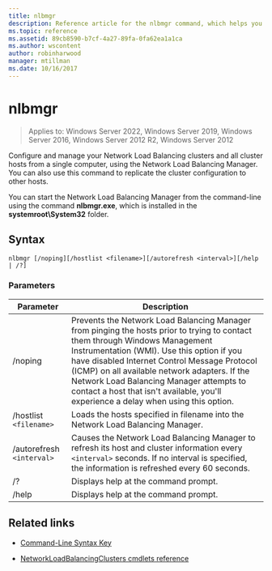 ```yaml
---
title: nlbmgr
description: Reference article for the nlbmgr command, which helps you to configure and manage your Network Load Balancing clusters and all cluster hosts from a single computer, using the Network Load Balancing Manager.
ms.topic: reference
ms.assetid: 89cb8590-b7cf-4a27-89fa-0fa62ea1a1ca
ms.author: wscontent
author: robinharwood
manager: mtillman
ms.date: 10/16/2017
---
```


# nlbmgr

>Applies to: Windows Server 2022, Windows Server 2019, Windows Server 2016, Windows Server 2012 R2, Windows Server 2012

Configure and manage your Network Load Balancing clusters and all cluster hosts from a single computer, using the Network Load Balancing Manager. You can also use this command to replicate the cluster configuration to other hosts.

You can start the Network Load Balancing Manager from the command-line using the command **nlbmgr.exe**, which is installed in the **systemroot\System32** folder.

## Syntax

```
nlbmgr [/noping][/hostlist <filename>][/autorefresh <interval>][/help | /?]
```

### Parameters

| Parameter | Description |
| --------- | ----------- |
| /noping | Prevents the Network Load Balancing Manager from pinging the hosts prior to trying to contact them through Windows Management Instrumentation (WMI). Use this option if you have disabled Internet Control Message Protocol (ICMP) on all available network adapters. If the Network Load Balancing Manager attempts to contact a host that isn't available, you'll experience a delay when using this option. |
| /hostlist `<filename>` | Loads the hosts specified in filename into the Network Load Balancing Manager. |
| /autorefresh `<interval>` | Causes the Network Load Balancing Manager to refresh its host and cluster information every `<interval>` seconds. If no interval is specified, the information is refreshed every 60 seconds. |
| /? | Displays help at the command prompt. |
| /help | Displays help at the command prompt. |

## Related links

- [Command-Line Syntax Key](command-line-syntax-key.md)

- [NetworkLoadBalancingClusters cmdlets reference](/powershell/module/networkloadbalancingclusters)
